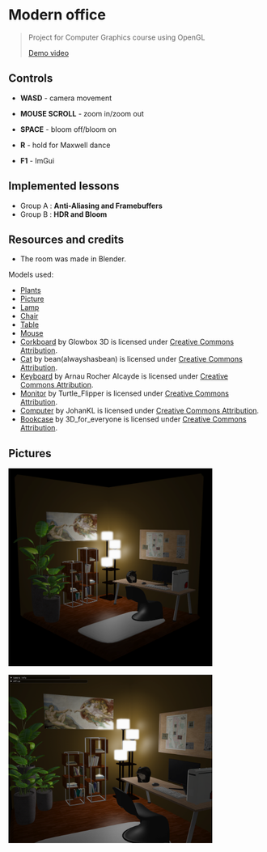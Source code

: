 # Modern office 
> Project for Computer Graphics course using OpenGL
>
> [Demo video](https://www.youtube.com/watch?v=G6pFzjSX3lw)
## Controls
- **WASD** - camera movement

- **MOUSE SCROLL** - zoom in/zoom out

- **SPACE** - bloom off/bloom on

- **R** - hold for Maxwell dance

- **F1** - ImGui

## Implemented lessons

- Group A : **Anti-Aliasing and Framebuffers**
- Group B : **HDR and Bloom**


## Resources and credits

- The room was made in Blender.

 Models used:

- [Plants](https://www.blenderkit.com/asset-gallery-detail/145f4caf-1164-4390-b8a0-ec36a928d147/)
- [Picture](https://www.blenderkit.com/asset-gallery-detail/4052d1c2-76bf-43a1-9658-873e7fc24284/)
- [Lamp](https://www.blenderkit.com/asset-gallery-detail/77d725b6-e497-4247-9fa6-8d192d9bd9b2/)
- [Chair](https://www.blenderkit.com/asset-gallery-detail/488ca455-2f23-4cd0-aef3-52d5d57579a3/)
- [Table](https://www.blenderkit.com/asset-gallery-detail/50b8ae01-ba95-4bfa-a87e-36931d246077/)
- [Mouse](https://www.blenderkit.com/asset-gallery-detail/f8436d7d-800c-4bc1-b1cf-28c72f7315ee/)
- [Corkboard](https://skfb.ly/6XvvH) by Glowbox 3D is licensed under [Creative Commons Attribution](http://creativecommons.org/licenses/by/4.0/).
- [Cat](https://skfb.ly/oAtMJ) by bean(alwayshasbean) is licensed under [Creative Commons Attribution](http://creativecommons.org/licenses/by/4.0/).
- [Keyboard](https://skfb.ly/opWnJ) by Arnau Rocher Alcayde is licensed under [Creative Commons Attribution](http://creativecommons.org/licenses/by/4.0/).
- [Monitor](https://skfb.ly/o8vT7) by Turtle_Flipper is licensed under [Creative Commons Attribution](http://creativecommons.org/licenses/by/4.0/).
- [Computer](https://skfb.ly/6Cs9Q) by JohanKL is licensed under [Creative Commons Attribution](http://creativecommons.org/licenses/by/4.0/).
- [Bookcase](https://skfb.ly/oBUOJ) by 3D_for_everyone is licensed under [Creative Commons Attribution](http://creativecommons.org/licenses/by/4.0/).

## Pictures
<p>
    <img src="gallery/2.png" width="80%"/>
</p>

<p>
    <img src="gallery/1.png" width="80%">
</p>



